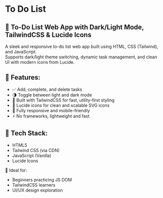 # To Do List
## 📝 To-Do List Web App with Dark/Light Mode, TailwindCSS & Lucide Icons

A sleek and responsive to-do list web app built using HTML, CSS (Tailwind), and JavaScript.  
Supports dark/light theme switching, dynamic task management, and clean UI with modern icons from Lucide.

## 🚀 Features:
- ✅ Add, complete, and delete tasks
- 🌗 Toggle between light and dark mode
- 💨 Built with TailwindCSS for fast, utility-first styling
- 🎨 Lucide icons for clean and scalable SVG icons
- 📱 Fully responsive and mobile-friendly
- ⚡ No frameworks, lightweight and fast

## 📁 Tech Stack:
- HTML5
- Tailwind CSS (via CDN)
- JavaScript (Vanilla)
- Lucide Icons

🧠 Ideal for:
- Beginners practicing JS DOM
- TailwindCSS learners
- UI/UX design exploration

